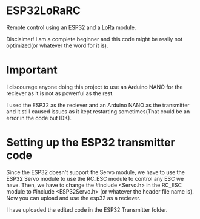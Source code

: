 # ESP32LoRaRC
Remote control using an ESP32 and a LoRa module.

Disclaimer! I am a complete beginner and this code might be really not optimized(or whatever the word for it is).

# Important
I discourage anyone doing this project to use an Arduino NANO for the reciever as it is not as powerful as the rest.

I used the ESP32 as the reciever and an Arduino NANO as the transmitter and it still caused issues as it kept restarting sometimes(That could be an error in the code but IDK).

# Setting up the ESP32 transmitter code
Since the ESP32 doesn't support the Servo module, we have to use the ESP32 Servo module to use the RC_ESC module to control any ESC we have. Then, we have to change the #include <Servo.h> in the RC_ESC module to #include <ESP32Servo.h> (or whatever the header file name is). Now you can upload and use the esp32 as a reciever.

I have uploaded the edited code in the ESP32 Transmitter folder.
